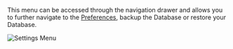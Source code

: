 This menu can be accessed through the navigation drawer and allows you to further navigate to the [Preferences](https://github.com/SecUpwN/Android-IMSI-Catcher-Detector/wiki/Preferences), backup the Database or restore your Database.

![Settings Menu](https://raw.githubusercontent.com/SecUpwN/Android-IMSI-Catcher-Detector/master/SCREENSHOTS/Settings_Menu.png)
